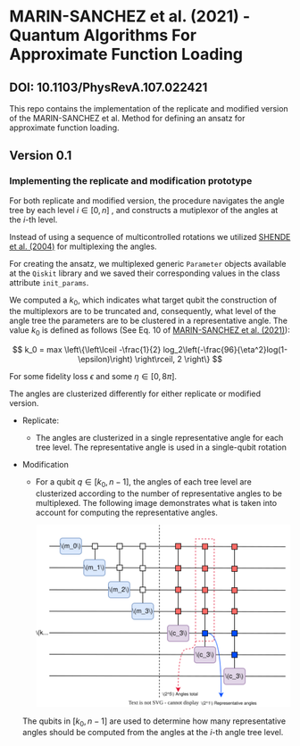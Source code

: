 # MARIN-SANCHEZ et al. (2021) - Quantum Algorithms For Approximate Function Loading
## DOI: 10.1103/PhysRevA.107.022421

This repo contains the implementation of the replicate 
and modified version of the MARIN-SANCHEZ et al. Method for 
defining an ansatz for approximate function loading.

## Version 0.1
### Implementing the replicate and modification prototype

For both replicate and modified version, the procedure navigates the angle tree by each level $i \in [0, n]$ , and constructs a mutiplexor of the angles at the $i$-th level.

Instead of using a sequence of multicontrolled rotations we utilized [SHENDE et al. (2004)](https://arxiv.org/abs/quant-ph/0406176) for multiplexing the angles.

For creating the ansatz, we multiplexed generic `Parameter` objects available at the `Qiskit` library and we saved their corresponding values in the class attribute `init_params`.

We computed a $k_0$, which indicates what target qubit the construction of the multiplexors are to be truncated and, consequently, what level of the angle tree the parameters are to be clustered in a representative angle. The value $k_0$ is defined as follows (See Eq. 10 of [MARIN-SANCHEZ et al. (2021)](https://journals.aps.org/pra/abstract/10.1103/PhysRevA.107.022421)): 

$$
 k_0 = max \left\{\left\lceil -\frac{1}{2} log_2\left(-\frac{96}{\eta^2}log(1-\epsilon)\right) \right\rceil, 2 \right\}
$$

For some fidelity loss $\epsilon$ and some $\eta \in [0, 8\pi]$.

The angles are clusterized differently for either replicate or modified version.

- Replicate:
    - The angles are clusterized in a single representative angle for each tree level. The representative angle is used in a single-qubit rotation
- Modification
    - For a qubit $q \in [k_0, n-1]$, the angles of each tree level are clusterized according to the number of representative angles to be multiplexed.
    The following image demonstrates what is taken into account for computing the representative angles.

        ![Cluster](muxed-cluster.drawio.svg)
    
    The qubits in $[k_0, n-1]$ are used to determine how many representative angles should be computed from the angles at the $i$-th angle tree level.